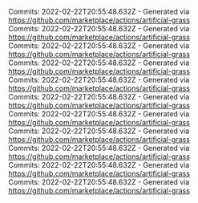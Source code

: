 Commits: 2022-02-22T20:55:48.632Z - Generated via https://github.com/marketplace/actions/artificial-grass
<br>
Commits: 2022-02-22T20:55:48.632Z - Generated via https://github.com/marketplace/actions/artificial-grass
<br>
Commits: 2022-02-22T20:55:48.632Z - Generated via https://github.com/marketplace/actions/artificial-grass
<br>
Commits: 2022-02-22T20:55:48.632Z - Generated via https://github.com/marketplace/actions/artificial-grass
<br>
Commits: 2022-02-22T20:55:48.632Z - Generated via https://github.com/marketplace/actions/artificial-grass
<br>
Commits: 2022-02-22T20:55:48.632Z - Generated via https://github.com/marketplace/actions/artificial-grass
<br>
Commits: 2022-02-22T20:55:48.632Z - Generated via https://github.com/marketplace/actions/artificial-grass
<br>
Commits: 2022-02-22T20:55:48.632Z - Generated via https://github.com/marketplace/actions/artificial-grass
<br>
Commits: 2022-02-22T20:55:48.632Z - Generated via https://github.com/marketplace/actions/artificial-grass
<br>
Commits: 2022-02-22T20:55:48.632Z - Generated via https://github.com/marketplace/actions/artificial-grass
<br>
Commits: 2022-02-22T20:55:48.632Z - Generated via https://github.com/marketplace/actions/artificial-grass
<br>
